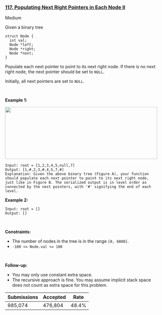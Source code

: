 ### [117. Populating Next Right Pointers in Each Node II](https://leetcode.com/problems/populating-next-right-pointers-in-each-node-ii/)

Medium

Given a binary tree

```
struct Node {
  int val;
  Node *left;
  Node *right;
  Node *next;
}
```

Populate each next pointer to point to its next right node. If there is no next right node, the next pointer should be set to `` NULL ``.

Initially, all next pointers are set to `` NULL ``.

 

__Example 1:__

<img alt="" src="https://assets.leetcode.com/uploads/2019/02/15/117_sample.png" style="width: 500px; height: 171px;"/>

```
Input: root = [1,2,3,4,5,null,7]
Output: [1,#,2,3,#,4,5,7,#]
Explanation: Given the above binary tree (Figure A), your function should populate each next pointer to point to its next right node, just like in Figure B. The serialized output is in level order as connected by the next pointers, with '#' signifying the end of each level.
```

__Example 2:__

```
Input: root = []
Output: []
```

 

__Constraints:__

*   The number of nodes in the tree is in the range `` [0, 6000] ``.
*   `` -100 <= Node.val <= 100 ``

 

__Follow-up:__

*   You may only use constant extra space.
*   The recursive approach is fine. You may assume implicit stack space does not count as extra space for this problem.

| Submissions    | Accepted     | Rate   |
| -------------- | ------------ | ------ |
| 985,074 | 476,804 | 48.4% |